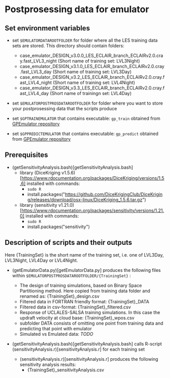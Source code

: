 # Postprosessing data for emulator

## Set environment variables

- set `$EMULATORDATAROOTFOLDER` for folder where all the LES training data sets are stored. This directory should contain folders:
	- case_emulator_DESIGN_v3.0.0_LES_ECLAIR_branch_ECLAIRv2.0.cray.fast_LVL3_night (Short name of training set: LVL3Night)
	- case_emulator_DESIGN_v3.1.0_LES_ECLAIR_branch_ECLAIRv2.0.cray.fast_LVL3_day (Short name of training set: LVL3Day)
	- case_emulator_DESIGN_v3.2_LES_ECLAIR_branch_ECLAIRv2.0.cray.fast_LVL4_night (Short name of training set: LVL4Night)
	- case_emulator_DESIGN_v3.3_LES_ECLAIR_branch_ECLAIRv2.0.cray.fast_LVL4_day (Short name of trainingn set: LVL4Day)

- set `$EMULATORPOSTPROSDATAROOTFOLDER` for folder where you want to store your postprosessing data that the scripts produce

- set `$GPTRAINEMULATOR` that contains executable: `gp_train` obtained from [GPEmulator repository](https://github.com/JaakkoAhola/GPEmulator/programs/emulator_train)
- set `$GPPREDICTEMULATOR` that contains executable: `gp_predict` obtained from [GPEmulator repository](https://github.com/JaakkoAhola/GPEmulator/programs/emulator_predict)


## Prerequisites

- (getSensitivityAnalysis.bash)[getSensitivityAnalysis.bash]
	- library (DiceKriging v1.5.6)[https://www.rdocumentation.org/packages/DiceKriging/versions/1.5.6] installed with commands:
		- `sudo R`
		- install.packages("https://github.com/DiceKrigingClub/DiceKriging/releases/download/osx-linux/DiceKriging_1.5.6.tar.gz")
	- library (sensitivity v1.21.0)[https://www.rdocumentation.org/packages/sensitivity/versions/1.21.0] installed with commands:
		- `sudo R`
		- install.packages("sensitivity")



## Description of scripts and their outputs

Here {TrainingSet} is the short name of the training set, i.e. one of LVL3Day, LVL3Night, LVL4Day or LVL4Night.

- (getEmulatorData.py)[getEmulatorData.py] produces the following files within `$EMULATORPOSTPROSDATAROOTFOLDER/{TrainingSet}` :

	- The design of training simulations, based on Binary Space Partitioning method. Here copied from training data folder and renamed as: {TrainingSet}_design.csv
	- Filtered data in FORTRAN friendly format: {TrainingSet}_DATA
	- Filtered data in csv-format: {TrainingSet}_filtered.csv
	- Response of UCLALES-SALSA training simulations. In this case the updraft velocity at cloud base: {TrainingSet}_wpos.csv
	- subfolder DATA consists of omitting one point from training data and predicting that point with emulator
	- Simulated vs Emulated data: *TODO*

- (getSensitivityAnalysis.bash)[getSensitivityAnalysis.bash] calls R-script (sensitivityAnalysis.r)[sensitivityAnalysis.r] for each training set

	- (sensitivityAnalysis.r)[sensitivityAnalysis.r] produces the following sensitivity analysis results:
		- {TrainingSet}_sensitivityAnalysis.csv
